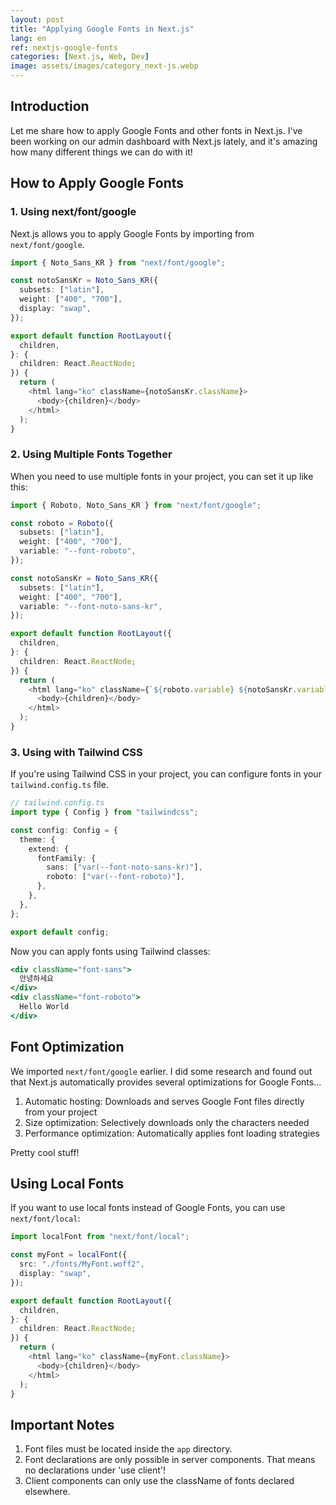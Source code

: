 ```yaml
---
layout: post
title: "Applying Google Fonts in Next.js"
lang: en
ref: nextjs-google-fonts
categories: [Next.js, Web, Dev]
image: assets/images/category_next-js.webp
---
```


## Introduction

Let me share how to apply Google Fonts and other fonts in Next.js. I've been working on our admin dashboard with Next.js lately, and it's amazing how many different things we can do with it!

## How to Apply Google Fonts

### 1. Using next/font/google

Next.js allows you to apply Google Fonts by importing from `next/font/google`.

```typescript
import { Noto_Sans_KR } from "next/font/google";

const notoSansKr = Noto_Sans_KR({
  subsets: ["latin"],
  weight: ["400", "700"],
  display: "swap",
});

export default function RootLayout({
  children,
}: {
  children: React.ReactNode;
}) {
  return (
    <html lang="ko" className={notoSansKr.className}>
      <body>{children}</body>
    </html>
  );
}
```

### 2. Using Multiple Fonts Together

When you need to use multiple fonts in your project, you can set it up like this:

```typescript
import { Roboto, Noto_Sans_KR } from "next/font/google";

const roboto = Roboto({
  subsets: ["latin"],
  weight: ["400", "700"],
  variable: "--font-roboto",
});

const notoSansKr = Noto_Sans_KR({
  subsets: ["latin"],
  weight: ["400", "700"],
  variable: "--font-noto-sans-kr",
});

export default function RootLayout({
  children,
}: {
  children: React.ReactNode;
}) {
  return (
    <html lang="ko" className={`${roboto.variable} ${notoSansKr.variable}`}>
      <body>{children}</body>
    </html>
  );
}
```

### 3. Using with Tailwind CSS

If you're using Tailwind CSS in your project, you can configure fonts in your `tailwind.config.ts` file.

```typescript
// tailwind.config.ts
import type { Config } from "tailwindcss";

const config: Config = {
  theme: {
    extend: {
      fontFamily: {
        sans: ["var(--font-noto-sans-kr)"],
        roboto: ["var(--font-roboto)"],
      },
    },
  },
};

export default config;
```

Now you can apply fonts using Tailwind classes:

```jsx
<div className="font-sans">
  안녕하세요
</div>
<div className="font-roboto">
  Hello World
</div>
```

## Font Optimization

We imported `next/font/google` earlier. I did some research and found out that Next.js automatically provides several optimizations for Google Fonts...

1. Automatic hosting: Downloads and serves Google Font files directly from your project
2. Size optimization: Selectively downloads only the characters needed
3. Performance optimization: Automatically applies font loading strategies

Pretty cool stuff!

## Using Local Fonts

If you want to use local fonts instead of Google Fonts, you can use `next/font/local`:

```typescript
import localFont from "next/font/local";

const myFont = localFont({
  src: "./fonts/MyFont.woff2",
  display: "swap",
});

export default function RootLayout({
  children,
}: {
  children: React.ReactNode;
}) {
  return (
    <html lang="ko" className={myFont.className}>
      <body>{children}</body>
    </html>
  );
}
```

## Important Notes

1. Font files must be located inside the `app` directory.
2. Font declarations are only possible in server components. That means no declarations under 'use client'!
3. Client components can only use the className of fonts declared elsewhere.
